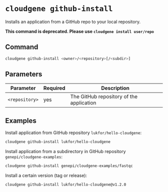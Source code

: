 # `cloudgene github-install`

Installs an application from a GitHub repo to your local repository.

**This command is deprecated. Please use `cloudgene install user/repo`**

## Command

```bash
cloudgene github-install <owner>/<repository>[/<subdir>]
```
## Parameters

| Parameter | Required | Description |
| --- | --- | --- |
| `<repository>` | yes | The GitHub repository of the application |

## Examples

Install application from GitHub repository `lukfor/hello-cloudgene`:

```bash
cloudgene github-install lukfor/hello-cloudgene
```

Install application from a subdirectory in GitHub repository `genepi/cloudgene-examples`:

```bash
cloudgene github-install genepi/cloudgene-examples/fastqc
```

Install a certain version (tag or release):

```bash
cloudgene github-install lukfor/hello-cloudgene@v1.2.0
```

